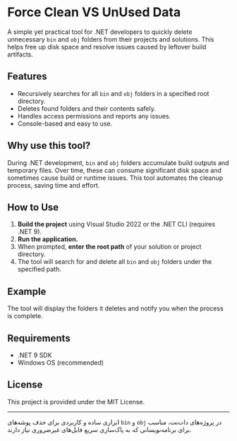 # Force Clean VS UnUsed Data

A simple yet practical tool for .NET developers to quickly delete unnecessary `bin` and `obj` folders from their projects and solutions. This helps free up disk space and resolve issues caused by leftover build artifacts.

## Features

- Recursively searches for all `bin` and `obj` folders in a specified root directory.
- Deletes found folders and their contents safely.
- Handles access permissions and reports any issues.
- Console-based and easy to use.

## Why use this tool?

During .NET development, `bin` and `obj` folders accumulate build outputs and temporary files. Over time, these can consume significant disk space and sometimes cause build or runtime issues. This tool automates the cleanup process, saving time and effort.

## How to Use

1. **Build the project** using Visual Studio 2022 or the .NET CLI (requires .NET 9).
2. **Run the application.**
3. When prompted, **enter the root path** of your solution or project directory.
4. The tool will search for and delete all `bin` and `obj` folders under the specified path.

## Example



The tool will display the folders it deletes and notify you when the process is complete.

## Requirements

- .NET 9 SDK
- Windows OS (recommended)

## License

This project is provided under the MIT License.

---

ابزاری ساده و کاربردی برای حذف پوشه‌های `bin` و `obj` در پروژه‌های دات‌نت، مناسب برای برنامه‌نویسانی که به پاک‌سازی سریع فایل‌های غیرضروری نیاز دارند.

